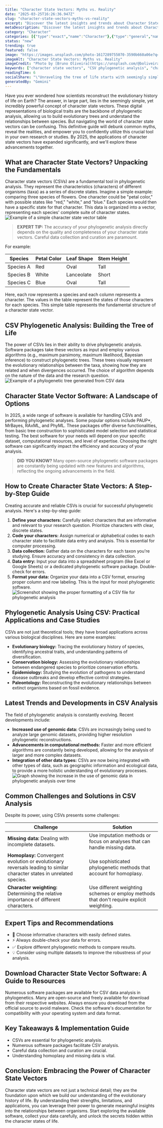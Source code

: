 ```yaml
---
title: "Character State Vectors: Myths vs. Reality"
date: "2025-03-25T16:26:36.947Z"
slug: "character-state-vectors-myths-vs-reality"
excerpt: "Discover the latest insights and trends about Character State Vectors. This comprehensive guide covers everything you need to know about Character State Vectors in 2025."
metaDescription: "Discover the latest insights and trends about Character State Vectors. This comprehensive guide covers everything you need to know about Character State Ve..."
category: "Character"
categories: [{"type":"exact","name":"Character"},{"type":"general","name":"Computer Science"},{"type":"medium","name":"Game Development"},{"type":"specific","name":"Game AI"},{"type":"niche","name":"Finite State Machines"}]
status: "new"
trending: true
featured: false
image: "https://images.unsplash.com/photo-1617289755070-3590b660a06e?q=85&w=1200&fit=max&fm=webp&auto=compress"
imageAlt: "Character State Vectors: Myths vs. Reality"
imageCredit: "Photo by [Bruno Oliveira](https://unsplash.com/@boliveira) on Unsplash"
keywords: ["character state vectors", "CSV phylogenetic analysis", "character state vector software", "what are character state vectors?", "how to create character state vectors", "phylogenetic analysis using CSV", "character state vector tutorial", "best software for character state vectors", "download character state vector software", "CSV data analysis in phylogenetics"]
readingTime: 6
socialShare: "\"Unraveling the tree of life starts with seemingly simple character state vectors.  The myths surrounding their use are easily debunked with the right knowledge and tools.\""
generatedBy: "Gemini"
---
```




Have you ever wondered how scientists reconstruct the evolutionary history of life on Earth?  The answer, in large part, lies in the seemingly simple, yet incredibly powerful concept of character state vectors.  These digital representations of biological traits are the backbone of phylogenetic analysis, allowing us to build evolutionary trees and understand the relationships between species. But navigating the world of character state vectors can be confusing.  This definitive guide will debunk common myths, reveal the realities, and empower you to confidently utilize this crucial tool in your own research or studies.  By 2025, the applications of character state vectors have expanded significantly, and we'll explore these advancements together.

## What are Character State Vectors?  Unpacking the Fundamentals

Character state vectors (CSVs) are a fundamental tool in phylogenetic analysis.  They represent the characteristics (characters) of different organisms (taxa) as a series of discrete states.  Imagine a simple example: comparing three species of flowers.  One character could be "petal color," with possible states like "red," "white," and "blue."  Each species would then have a specific state for that character.  This data is organized into a vector, representing each species' complete suite of character states. ![Example of a simple character state vector table](https://images.unsplash.com/photo-1496144300411-8dd31ce145ba?q=85&w=1200&fit=max&fm=webp&auto=compress)

> **EXPERT TIP:** The accuracy of your phylogenetic analysis directly depends on the quality and completeness of your character state vectors.  Careful data collection and curation are paramount.

For example:

| Species | Petal Color | Leaf Shape | Stem Height |
|---|---|---|---|
| Species A | Red | Oval | Tall |
| Species B | White | Lanceolate | Short |
| Species C | Blue | Oval | Tall |

Here, each row represents a species and each column represents a character.  The values in the table represent the states of those characters for each species.  This simple table represents the fundamental structure of a character state vector.

## CSV Phylogenetic Analysis: Building the Tree of Life

The power of CSVs lies in their ability to drive phylogenetic analysis.  Software packages take these vectors as input and employ various algorithms (e.g., maximum parsimony, maximum likelihood, Bayesian inference) to construct phylogenetic trees. These trees visually represent the evolutionary relationships between the taxa, showing how they are related and when divergences occurred.  The choice of algorithm depends on the nature of the data and the research question. ![Example of a phylogenetic tree generated from CSV data](https://images.unsplash.com/photo-1617289755070-3590b660a06e?q=85&w=1200&fit=max&fm=webp&auto=compress)

## Character State Vector Software: A Landscape of Options

In 2025, a wide range of software is available for handling CSVs and performing phylogenetic analyses.  Some popular options include PAUP*, MrBayes, RAxML, and PhyML. These packages offer diverse functionalities, from basic tree construction to sophisticated model selection and statistical testing.  The best software for your needs will depend on your specific dataset, computational resources, and level of expertise.  Choosing the right software can significantly impact the efficiency and accuracy of your analysis.

> **DID YOU KNOW?** Many open-source phylogenetic software packages are constantly being updated with new features and algorithms, reflecting the ongoing advancements in the field.

## How to Create Character State Vectors: A Step-by-Step Guide

Creating accurate and reliable CSVs is crucial for successful phylogenetic analysis. Here's a step-by-step guide:

1. **Define your characters:** Carefully select characters that are informative and relevant to your research question.  Prioritize characters with clear, discrete states.
2. **Code your characters:** Assign numerical or alphabetical codes to each character state to facilitate data entry and analysis.  This is essential for computer processing.
3. **Data collection:** Gather data on the characters for each taxon you're studying.  Ensure accuracy and consistency in data collection.
4. **Data entry:** Input your data into a spreadsheet program (like Excel or Google Sheets) or a dedicated phylogenetic software package.  Double-check for errors.
5. **Format your data:** Organize your data into a CSV format, ensuring proper column and row labeling.  This is the input for most phylogenetic software. ![Screenshot showing the proper formatting of a CSV file for phylogenetic analysis](https://images.unsplash.com/photo-1615946027884-5b6623222bf4?q=85&w=1200&fit=max&fm=webp&auto=compress)

##  Phylogenetic Analysis Using CSV: Practical Applications and Case Studies

CSVs are not just theoretical tools; they have broad applications across various biological disciplines.  Here are some examples:

* **Evolutionary biology:** Tracing the evolutionary history of species, identifying ancestral traits, and understanding patterns of diversification.
* **Conservation biology:** Assessing the evolutionary relationships between endangered species to prioritize conservation efforts.
* **Epidemiology:** Studying the evolution of pathogens to understand disease outbreaks and develop effective control strategies.
* **Paleontology:** Reconstructing the evolutionary relationships between extinct organisms based on fossil evidence.

## Latest Trends and Developments in CSV Analysis

The field of phylogenetic analysis is constantly evolving.  Recent developments include:

* **Increased use of genomic data:**  CSVs are increasingly being used to analyze large genomic datasets, providing higher resolution phylogenetic reconstructions.
* **Advancements in computational methods:**  Faster and more efficient algorithms are constantly being developed, allowing for the analysis of larger and more complex datasets.
* **Integration of other data types:**  CSVs are now being integrated with other types of data, such as geographic information and ecological data, to provide a more holistic understanding of evolutionary processes. ![Graph showing the increase in the use of genomic data in phylogenetic analysis over time](https://images.unsplash.com/photo-1618336753974-aae8e04506aa?q=85&w=1200&fit=max&fm=webp&auto=compress)

## Common Challenges and Solutions in CSV Analysis

Despite its power, using CSVs presents some challenges:

| Challenge | Solution |
|---|---|
| **Missing data:** Dealing with incomplete datasets. | Use imputation methods or focus on analyses that can handle missing data. |
| **Homoplasy:** Convergent evolution or evolutionary reversals leading to similar character states in unrelated species. | Use sophisticated phylogenetic methods that account for homoplasy. |
| **Character weighting:** Determining the relative importance of different characters. | Use different weighting schemes or employ methods that don't require explicit weighting. |

## Expert Tips and Recommendations

* 🔑 Choose informative characters with easily defined states.
* ⚡  Always double-check your data for errors.
* ✅  Explore different phylogenetic methods to compare results.
* 💡 Consider using multiple datasets to improve the robustness of your analysis.

## Download Character State Vector Software: A Guide to Resources

Numerous software packages are available for CSV data analysis in phylogenetics.  Many are open-source and freely available for download from their respective websites.  Always ensure you download from the official source to avoid malware.  Check the software's documentation for compatibility with your operating system and data format.

## Key Takeaways & Implementation Guide

* CSVs are essential for phylogenetic analysis.
* Numerous software packages facilitate CSV analysis.
* Careful data collection and curation are crucial.
* Understanding homoplasy and missing data is vital.

## Conclusion: Embracing the Power of Character State Vectors

Character state vectors are not just a technical detail; they are the foundation upon which we build our understanding of the evolutionary history of life.  By understanding their strengths, limitations, and applications, you can leverage their power to generate meaningful insights into the relationships between organisms.  Start exploring the available software, collect your data carefully, and unlock the secrets hidden within the character states of life.

